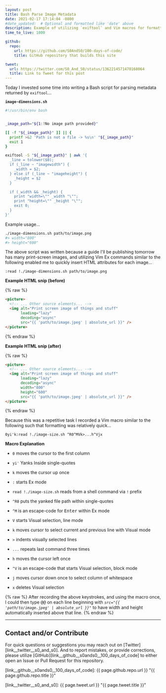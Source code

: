 ```yaml
---
layout: post
title: Bash Parse Image Metadata
date: 2021-02-17 17:14:04 -0800
#date_updated:  # Optional and formatted like 'date' above
description: Example of utilizing `exiftool` and Vim macros for formatting script output
time_to_live: 1800

github:
  repo:
    url: https://github.com/S0AndS0/100-days-of-code/
    title: GitHub repository that builds this site

tweet:
  url: https://twitter.com/S0_And_S0/status/1362214571470168064
  title: Link to Tweet for this post
---
```




Today I invested some time into writing a Bash script for parsing metadata returned by `exiftool`...


**`image-dimensions.sh`**


```bash
#!/usr/bin/env bash


_image_path="${1:?No image path provided}"

[[ -f "${_image_path}" ]] || {
  printf >&2 'Path is not a file -> %s\n' "${_image_path}"
  exit 1
}

exiftool -S "${_image_path}" | awk '{
  _line = tolower($0);
  if (_line ~ "imagewidth") {
    _width = $2;
  } else if (_line ~ "imageheight") {
    _height = $2
  }

  if (_width && _height) {
    print "width=\"" _width "\"";
    print "height=\"" _height "\"";
    exit 0;
  }
}'
```


Example usage...


```bash
./image-dimensions.sh path/to/image.png
#> width="800"
#> height="600"
```


The above script was written because a guide I'll be publishing tomorrow has many print-screen images, and utilizing Vim Ex commands similar to the following enabled me to quickly insert HTML attributes for each image...


```vim
:read !./image-dimensions.sh path/to/image.png
```


**Example HTML snip (before)**


{% raw %}
```html
<picture>
  <!-- ... Other source elements... -->
  <img alt="Print screen image of things and stuff"
       loading="lazy"
       decoding="async"
       src="{{ 'path/to/image.jpeg' | absolute_url }}" />
</picture>
```
{% endraw %}


**Example HTML snip (after)**


{% raw %}
```html
<picture>
  <!-- ... Other source elements... -->
  <img alt="Print screen image of things and stuff"
       loading="lazy"
       decoding="async"
       width="800"
       height="600"
       src="{{ 'path/to/image.jpeg' | absolute_url }}" />
</picture>
```
{% endraw %}


Because this was a repetitive task I recorded a Vim macro similar to the following such that formatting was relatively quick...


```vim
0yi'k:read !./image-size.sh ^R0^MVk>...h^Vjx
```


**Macro Explanation**


- `0` moves the cursor to the first column

- `yi'` Yanks Inside single-quotes

- `k` moves the cursor up once

- `:` starts Ex mode

- `read !./image-size.sh` reads from a shell command via `!` prefix

- `^R0` puts the yanked file path within single-quotes

- `^M` is an escape-code for <kbd>Enter</kbd> within Ex mode

- `V` starts Visual selection, line mode

- `k` moves cursor to select current and previous line with Visual mode

- `>` indents visually selected lines

- `...` repeats last command three times

- `h` moves the cursor left once

- `^V` is an escape-code that starts Visual selection, block mode

- `j` moves cursor down once to select column of whitespace

- `x` deletes Visual selection


{% raw %}
After recording the above keystrokes, and using the macro once, I could then type <kbd>@</kbd><kbd>@</kbd> on each line beginning with _`src="{{ 'path/to/image.jpeg' | absolute_url }}"`_ to have width and height automatically inserted above that line.
{% endraw %}


______


## Contact and/or Contribute
[heading__contact_andor_contribute]: #contact-andor-contribute


For quick questions or suggestions you may reach out on [Twitter][link__twitter__s0_and_s0]. And to report mistakes, or provide corrections, please utilize [GitHub][link__github__s0ands0__100_days_of_code] to either open an Issue or Pull Request for this repository.



[link__github__s0ands0__100_days_of_code]: {{ page.github.repo.url }} "{{ page.github.repo.title }}"

[link__twitter__s0_and_s0]: {{ page.tweet.url }} "{{ page.tweet.title }}"

